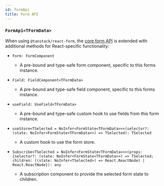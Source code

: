 ```yaml
---
id: formApi
title: Form API
---
```


### `FormApi<TFormData>`

When using `@tanstack/react-form`, the [core form API](../../core//reference/formApi.md) is extended with additional methods for React-specific functionality:

- ```tsx
  Form: FormComponent
  ```
  - A pre-bound and type-safe form component, specific to this forms instance.
- ```tsx
  Field: FieldComponent<TFormData>
  ```
  - A pre-bound and type-safe field component, specific to this forms instance.
- ```tsx
  useField: UseField<TFormData>
  ```
  - A pre-bound and type-safe custom hook to use fields from this form instance.
- ```tsx
  useStore<TSelected = NoInfer<FormState<TFormData>>>(selector?: (state: NoInfer<FormState<TFormData>>) => TSelected): TSelected
  ```
  - A custom hook to use the form store.
- ```tsx
  Subscribe<TSelected = NoInfer<FormState<TFormData>>>(props: {selector?: (state: NoInfer<FormState<TFormData>>) => TSelected; children: ((state: NoInfer<TSelected>) => React.ReactNode) | React.ReactNode}): any
  ```
  - A subscription component to provide the selected form state to children.

